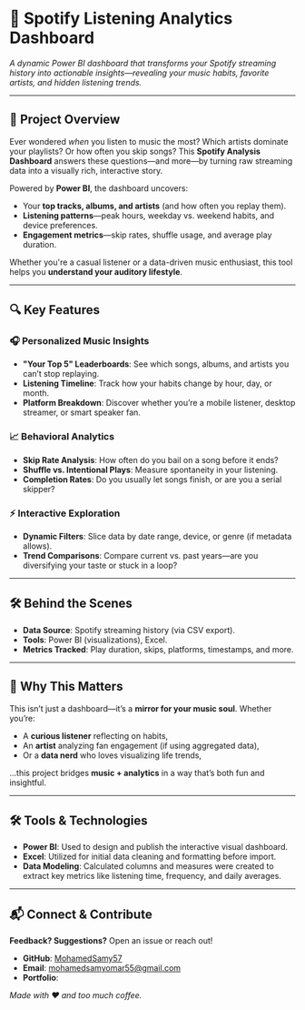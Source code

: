 # 🎵 Spotify Listening Analytics Dashboard  
*A dynamic Power BI dashboard that transforms your Spotify streaming history into actionable insights—revealing your music habits, favorite artists, and hidden listening trends.*  

---

## 🌟 **Project Overview**  
Ever wondered *when* you listen to music the most? Which artists dominate your playlists? Or how often you skip songs? This **Spotify Analysis Dashboard** answers these questions—and more—by turning raw streaming data into a visually rich, interactive story.  

Powered by **Power BI**, the dashboard uncovers:  
- Your **top tracks, albums, and artists** (and how often you replay them).  
- **Listening patterns**—peak hours, weekday vs. weekend habits, and device preferences.  
- **Engagement metrics**—skip rates, shuffle usage, and average play duration.  

Whether you're a casual listener or a data-driven music enthusiast, this tool helps you **understand your auditory lifestyle**.  

---

## 🔍 **Key Features**  
### 🎧 **Personalized Music Insights**  
- **"Your Top 5" Leaderboards**: See which songs, albums, and artists you can’t stop replaying.  
- **Listening Timeline**: Track how your habits change by hour, day, or month.  
- **Platform Breakdown**: Discover whether you’re a mobile listener, desktop streamer, or smart speaker fan.  

### 📈 **Behavioral Analytics**  
- **Skip Rate Analysis**: How often do you bail on a song before it ends?  
- **Shuffle vs. Intentional Plays**: Measure spontaneity in your listening.  
- **Completion Rates**: Do you usually let songs finish, or are you a serial skipper?  

### ⚡ **Interactive Exploration**  
- **Dynamic Filters**: Slice data by date range, device, or genre (if metadata allows).  
- **Trend Comparisons**: Compare current vs. past years—are you diversifying your taste or stuck in a loop?  

---

## 🛠️ **Behind the Scenes**  
- **Data Source**: Spotify streaming history (via CSV export).  
- **Tools**: Power BI (visualizations), Excel.  
- **Metrics Tracked**: Play duration, skips, platforms, timestamps, and more.  

---

## 🎯 **Why This Matters**  
This isn’t just a dashboard—it’s a **mirror for your music soul**. Whether you’re:  
- A **curious listener** reflecting on habits,  
- An **artist** analyzing fan engagement (if using aggregated data),  
- Or a **data nerd** who loves visualizing life trends,  

…this project bridges **music + analytics** in a way that’s both fun and insightful.  

---

## 🛠️ Tools & Technologies
- **Power BI**: Used to design and publish the interactive visual dashboard.
- **Excel**: Utilized for initial data cleaning and formatting before import.
- **Data Modeling**: Calculated columns and measures were created to extract key metrics like listening time, frequency, and daily averages. 

---

## 📬 **Connect & Contribute**  
**Feedback? Suggestions?** Open an issue or reach out!  
- **GitHub**: [MohamedSamy57](https://github.com/MohamedSamy57)
- **Email**: mohamedsamyomar55@gmail.com
- **Portfolio**:

*Made with ❤️ and too much coffee.*  
